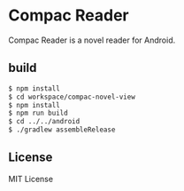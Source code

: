 # Compac Reader

Compac Reader is a novel reader for Android.

## build
```bash
$ npm install
$ cd workspace/compac-novel-view
$ npm install
$ npm run build
$ cd ../../android
$ ./gradlew assembleRelease
```

## License
MIT License

